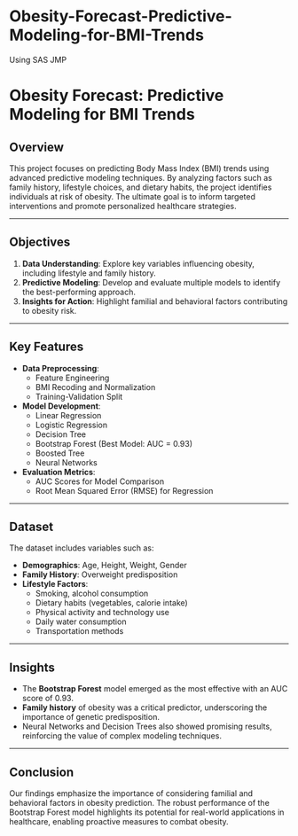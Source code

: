 # Obesity-Forecast-Predictive-Modeling-for-BMI-Trends
Using SAS JMP

# Obesity Forecast: Predictive Modeling for BMI Trends

## **Overview**
This project focuses on predicting Body Mass Index (BMI) trends using advanced predictive modeling techniques. By analyzing factors such as family history, lifestyle choices, and dietary habits, the project identifies individuals at risk of obesity. The ultimate goal is to inform targeted interventions and promote personalized healthcare strategies.

---

## **Objectives**
1. **Data Understanding**: Explore key variables influencing obesity, including lifestyle and family history.
2. **Predictive Modeling**: Develop and evaluate multiple models to identify the best-performing approach.
3. **Insights for Action**: Highlight familial and behavioral factors contributing to obesity risk.

---

## **Key Features**
- **Data Preprocessing**:
  - Feature Engineering
  - BMI Recoding and Normalization
  - Training-Validation Split
- **Model Development**:
  - Linear Regression
  - Logistic Regression
  - Decision Tree
  - Bootstrap Forest (Best Model: AUC = 0.93)
  - Boosted Tree
  - Neural Networks
- **Evaluation Metrics**:
  - AUC Scores for Model Comparison
  - Root Mean Squared Error (RMSE) for Regression

---

## **Dataset**
The dataset includes variables such as:
- **Demographics**: Age, Height, Weight, Gender
- **Family History**: Overweight predisposition
- **Lifestyle Factors**:
  - Smoking, alcohol consumption
  - Dietary habits (vegetables, calorie intake)
  - Physical activity and technology use
  - Daily water consumption
  - Transportation methods

---

## **Insights**
- The **Bootstrap Forest** model emerged as the most effective with an AUC score of 0.93.
- **Family history** of obesity was a critical predictor, underscoring the importance of genetic predisposition.
- Neural Networks and Decision Trees also showed promising results, reinforcing the value of complex modeling techniques.

---

## **Conclusion**
Our findings emphasize the importance of considering familial and behavioral factors in obesity prediction. The robust performance of the Bootstrap Forest model highlights its potential for real-world applications in healthcare, enabling proactive measures to combat obesity.

